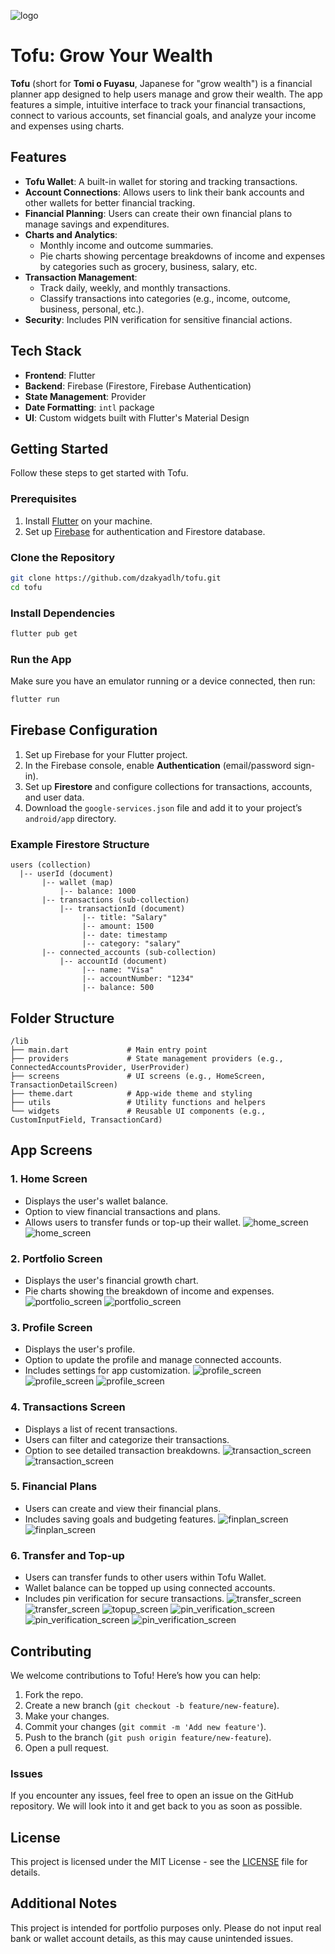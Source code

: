 ![logo](assets/images/tofu.png)

# Tofu: Grow Your Wealth

**Tofu** (short for **Tomi o Fuyasu**, Japanese for "grow wealth") is a financial planner app designed to help users manage and grow their wealth. The app features a simple, intuitive interface to track your financial transactions, connect to various accounts, set financial goals, and analyze your income and expenses using charts.

## Features

- **Tofu Wallet**: A built-in wallet for storing and tracking transactions.
- **Account Connections**: Allows users to link their bank accounts and other wallets for better financial tracking.
- **Financial Planning**: Users can create their own financial plans to manage savings and expenditures.
- **Charts and Analytics**:
  - Monthly income and outcome summaries.
  - Pie charts showing percentage breakdowns of income and expenses by categories such as grocery, business, salary, etc.
- **Transaction Management**:
  - Track daily, weekly, and monthly transactions.
  - Classify transactions into categories (e.g., income, outcome, business, personal, etc.).
- **Security**: Includes PIN verification for sensitive financial actions.

## Tech Stack

- **Frontend**: Flutter
- **Backend**: Firebase (Firestore, Firebase Authentication)
- **State Management**: Provider
- **Date Formatting**: `intl` package
- **UI**: Custom widgets built with Flutter's Material Design

## Getting Started

Follow these steps to get started with Tofu.

### Prerequisites

1. Install [Flutter](https://flutter.dev/docs/get-started/install) on your machine.
2. Set up [Firebase](https://firebase.google.com/docs/flutter/setup) for authentication and Firestore database.

### Clone the Repository

```bash
git clone https://github.com/dzakyadlh/tofu.git
cd tofu
```

### Install Dependencies

```bash
flutter pub get
```

### Run the App

Make sure you have an emulator running or a device connected, then run:

```bash
flutter run
```

## Firebase Configuration

1. Set up Firebase for your Flutter project.
2. In the Firebase console, enable **Authentication** (email/password sign-in).
3. Set up **Firestore** and configure collections for transactions, accounts, and user data.
4. Download the `google-services.json` file and add it to your project’s `android/app` directory.

### Example Firestore Structure

```plaintext
users (collection)
  |-- userId (document)
       |-- wallet (map)
           |-- balance: 1000
       |-- transactions (sub-collection)
           |-- transactionId (document)
                |-- title: "Salary"
                |-- amount: 1500
                |-- date: timestamp
                |-- category: "salary"
       |-- connected_accounts (sub-collection)
           |-- accountId (document)
                |-- name: "Visa"
                |-- accountNumber: "1234"
                |-- balance: 500
```

## Folder Structure

```plaintext
/lib
├── main.dart             # Main entry point
├── providers             # State management providers (e.g., ConnectedAccountsProvider, UserProvider)
├── screens               # UI screens (e.g., HomeScreen, TransactionDetailScreen)
├── theme.dart            # App-wide theme and styling
├── utils                 # Utility functions and helpers
└── widgets               # Reusable UI components (e.g., CustomInputField, TransactionCard)
```

## App Screens

### 1. **Home Screen**

- Displays the user's wallet balance.
- Option to view financial transactions and plans.
- Allows users to transfer funds or top-up their wallet.
  ![home_screen](assets/documentation/home1.png) ![home_screen](assets/documentation/home2.jpeg)

### 2. **Portfolio Screen**

- Displays the user's financial growth chart.
- Pie charts showing the breakdown of income and expenses.
  ![portfolio_screen](assets/documentation/portfolio1.png) ![portfolio_screen](assets/documentation/portfolio2.png)

### 3. **Profile Screen**

- Displays the user's profile.
- Option to update the profile and manage connected accounts.
- Includes settings for app customization.
  ![profile_screen](assets/documentation/profile1.jpeg) ![profile_screen](assets/documentation/profile2.jpeg) ![profile_screen](assets/documentation/addaccountconnection.jpeg)

### 4. **Transactions Screen**

- Displays a list of recent transactions.
- Users can filter and categorize their transactions.
- Option to see detailed transaction breakdowns.
  ![transaction_screen](assets/documentation/transactions.jpeg) ![transaction_screen](assets/documentation/transactiondetail.jpeg)

### 5. **Financial Plans**

- Users can create and view their financial plans.
- Includes saving goals and budgeting features.
  ![finplan_screen](assets/documentation/finplanlist.jpeg) ![finplan_screen](assets/documentation/addfinplan.jpeg)

### 6. **Transfer and Top-up**

- Users can transfer funds to other users within Tofu Wallet.
- Wallet balance can be topped up using connected accounts.
- Includes pin verification for secure transactions.
  ![transfer_screen](assets/documentation/transfer.jpeg) ![transfer_screen](assets/documentation/transfercheckout.jpeg) ![topup_screen](assets/documentation/topup.jpeg)
  ![pin_verification_screen](assets/documentation/pin.jpeg) ![pin_verification_screen](assets/documentation/insertpin.jpeg) ![pin_verification_screen](assets/documentation/pinerror.jpeg)

## Contributing

We welcome contributions to Tofu! Here’s how you can help:

1. Fork the repo.
2. Create a new branch (`git checkout -b feature/new-feature`).
3. Make your changes.
4. Commit your changes (`git commit -m 'Add new feature'`).
5. Push to the branch (`git push origin feature/new-feature`).
6. Open a pull request.

### Issues

If you encounter any issues, feel free to open an issue on the GitHub repository. We will look into it and get back to you as soon as possible.

## License

This project is licensed under the MIT License - see the [LICENSE](LICENSE) file for details.

## Additional Notes

This project is intended for portfolio purposes only. Please do not input real bank or wallet account details, as this may cause unintended issues.

